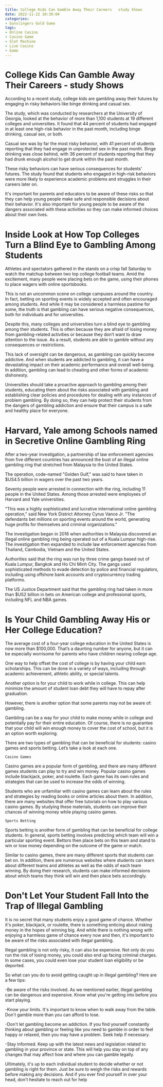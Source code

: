 ```yaml
---
title: College Kids Can Gamble Away Their Careers   study Shows
date: 2022-11-22 10:39:04
categories:
- Gunslingers Gold Game
tags:
- Online Casino
- Casino Game
- Slot Machine
- Live Casino
- Game
---
```



#  College Kids Can Gamble Away Their Careers - study Shows

According to a recent study, college kids are gambling away their futures by engaging in risky behaviors like binge drinking and casual sex.

The study, which was conducted by researchers at the University of Georgia, looked at the behavior of more than 1,100 students at 19 different colleges and universities. It found that 44 percent of students had engaged in at least one high-risk behavior in the past month, including binge drinking, casual sex, or both.

Casual sex was by far the most risky behavior, with 41 percent of students reporting that they had engage in unprotected sex in the past month. Binge drinking was close behind, with 36 percent of students reporting that they had drunk enough alcohol to get drunk within the past month.

These risky behaviors can have serious consequences for students' futures. The study found that students who engaged in high-risk behaviors were more likely to experience academic problems and struggles in their careers later on.

It's important for parents and educators to be aware of these risks so that they can help young people make safe and responsible decisions about their behavior. It's also important for young people to be aware of the dangers associated with these activities so they can make informed choices about their own lives.

#  Inside Look at How Top Colleges Turn a Blind Eye to Gambling Among Students

Athletes and spectators gathered in the stands on a crisp fall Saturday to watch the matchup between two top college football teams. Amid the excitement, many people were placing bets on the game, using their phones to place wagers with online sportsbooks.

This is not an uncommon scene on college campuses around the country. In fact, betting on sporting events is widely accepted and often encouraged among students. And while it may be considered a harmless pastime for some, the truth is that gambling can have serious negative consequences, both for individuals and for universities.

Despite this, many colleges and universities turn a blind eye to gambling among their students. This is often because they are afraid of losing money from gambling-related activities or because they don’t want to draw attention to the issue. As a result, students are able to gamble without any consequences or restrictions.

This lack of oversight can be dangerous, as gambling can quickly become addictive. And when students are addicted to gambling, it can have a devastating impact on their academic performance and overall well-being. In addition, gambling can lead to cheating and other forms of academic dishonesty.

Universities should take a proactive approach to gambling among their students, educating them about the risks associated with gambling and establishing clear policies and procedures for dealing with any instances of problem gambling. By doing so, they can help protect their students from the dangers of gambling addiction and ensure that their campus is a safe and healthy place for everyone.

#  Harvard, Yale among Schools named in Secretive Online Gambling Ring

After a two-year investigation, a partnership of law enforcement agencies from five different countries has announced the bust of an illegal online gambling ring that stretched from Malaysia to the United States.

The operation, code-named "Golden Gulf," was said to have taken in $US4.5 billion in wagers over the past two years.

Seventy people were arrested in connection with the ring, including 11 people in the United States. Among those arrested were employees of Harvard and Yale universities.

"This was a highly sophisticated and lucrative international online gambling operation," said New York District Attorney Cyrus Vance Jr. "The defendants bet millions on sporting events around the world, generating huge profits for themselves and criminal organizations."

The investigation began in 2016 when authorities in Malaysia discovered an illegal online gambling ring being operated out of a Kuala Lumpur high-rise. The investigation then expanded to include law enforcement agencies from Thailand, Cambodia, Vietnam and the United States.

Authorities said that the ring was run by three crime gangs based out of Kuala Lumpur, Bangkok and Ho Chi Minh City. The gangs used sophisticated methods to evade detection by police and financial regulators, including using offshore bank accounts and cryptocurrency trading platforms.

The US Justice Department said that the gambling ring had taken in more than $US2 billion in bets on American college and professional sports, including NFL and NBA games.

#  Is Your Child Gambling Away His or Her College Education?

The average cost of a four-year college education in the United States is now more than $100,000. That’s a daunting number for anyone, but it can be especially worrisome for parents who have children nearing college age.

One way to help offset the cost of college is by having your child earn scholarships. This can be done in a variety of ways, including through academic achievement, athletic ability, or special talents.

Another option is for your child to work while in college. This can help minimize the amount of student loan debt they will have to repay after graduation.

However, there is another option that some parents may not be aware of: gambling.

Gambling can be a way for your child to make money while in college and potentially pay for their entire education. Of course, there is no guarantee that your child will win enough money to cover the cost of school, but it is an option worth exploring.

There are two types of gambling that can be beneficial for students: casino games and sports betting. Let’s take a look at each one.


    Casino Games   


Casino games are a popular form of gambling, and there are many different games students can play to try and win money. Popular casino games include blackjack, poker, and roulette. Each game has its own rules and strategies that can be used to increase the odds of winning.

Students who are unfamiliar with casino games can learn about the rules and strategies by reading books or online articles about them. In addition, there are many websites that offer free tutorials on how to play various casino games. By studying these materials, students can improve their chances of winning money while playing casino games.

    Sports Betting   

Sports betting is another form of gambling that can be beneficial for college students. In general, sports betting involves predicting which team will win a particular sporting event. Bettors then place bets on this team and stand to win or lose money depending on the outcome of the game or match.

Similar to casino games, there are many different sports that students can bet on. In addition, there are numerous websites where students can learn about different teams and athletes as well as the odds of each team winning. By doing their research, students can make informed decisions about which teams they think will win and then place bets accordingly.

#  Don't Let Your Student Fall Into the Trap of Illegal Gambling

It is no secret that many students enjoy a good game of chance. Whether it's poker, blackjack, or roulette, there is something enticing about risking money in the hopes of winning big. And while there is nothing wrong with enjoying a harmless game of chance every now and then, it's important to be aware of the risks associated with illegal gambling.

Illegal gambling is not only risky, it can also be expensive. Not only do you run the risk of losing money, you could also end up facing criminal charges. In some cases, you could even lose your student loan eligibility or be deported.

So what can you do to avoid getting caught up in illegal gambling? Here are a few tips:

-Be aware of the risks involved. As we mentioned earlier, illegal gambling can be dangerous and expensive. Know what you're getting into before you start playing.

-Know your limits. It's important to know when to walk away from the table. Don't gamble more than you can afford to lose.

-Don't let gambling become an addiction. If you find yourself constantly thinking about gambling or feeling like you need to gamble in order to feel happy or relaxed, then you may have a problem. Seek help if necessary.

-Stay informed. Keep up with the latest news and legislation related to gambling in your province or state. This will help you stay on top of any changes that may affect how and where you can gamble legally.

Ultimately, it's up to each individual student to decide whether or not gambling is right for them. Just be sure to weigh the risks and rewards before making any decisions. And if you ever find yourself in over your head, don't hesitate to reach out for help